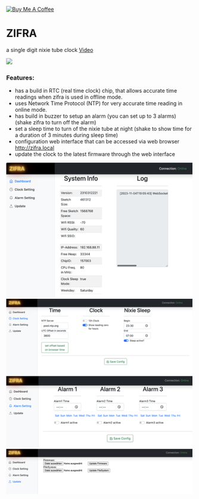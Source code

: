 <a href="https://www.buymeacoffee.com/gumslone" target="_blank"><img src="https://cdn.buymeacoffee.com/buttons/default-orange.png" alt="Buy Me A Coffee" height="41" width="174"></a>

# ZIFRA
a single digit nixie tube clock <a href="https://www.youtube.com/watch?v=uE2CU6pZ4Vk" target="_blank">Video</a>

<a href="https://www.youtube.com/watch?v=uE2CU6pZ4Vk" target="_blank"><img src="https://i.ytimg.com/vi/p9QBpXv5QZc/maxresdefault.jpg" width="500"></a>

### Features:
- has a build in RTC (real time clock) chip, that allows accurate time readings when zifra is used in offline mode.
- uses Network Time Protocol (NTP) for very accurate time reading in online mode.
- has build in buzzer to setup an alarm (you can set up to 3 alarms) (shake zifra to turn off the alarm)
- set a sleep time to turn of the nixie tube at night (shake to show time for a duration of 3 minutes during sleep time)
- configuration web interface that can be accessed via web browser http://zifra.local
- update the clock to the latest firmware through the web interface

<img src="https://github.com/gumslone/zifra/blob/main/images/web.png?raw=true" width="500">
<img src="https://github.com/gumslone/zifra/blob/main/images/time.png?raw=true" width="500">
<img src="https://github.com/gumslone/zifra/blob/main/images/alarm.png?raw=true" width="500">
<img src="https://github.com/gumslone/zifra/blob/main/images/update.png?raw=true" width="500">
